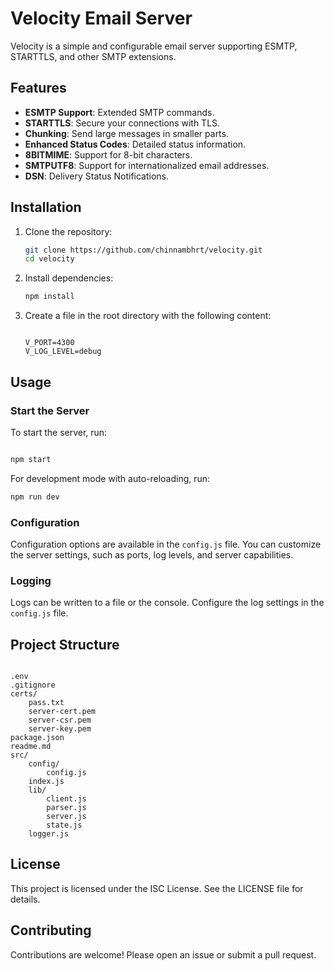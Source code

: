 # Velocity Email Server

Velocity is a simple and configurable email server supporting ESMTP, STARTTLS, and other SMTP extensions.

## Features

- **ESMTP Support**: Extended SMTP commands.
- **STARTTLS**: Secure your connections with TLS.
- **Chunking**: Send large messages in smaller parts.
- **Enhanced Status Codes**: Detailed status information.
- **8BITMIME**: Support for 8-bit characters.
- **SMTPUTF8**: Support for internationalized email addresses.
- **DSN**: Delivery Status Notifications.

## Installation

1. Clone the repository:

    ```sh
    git clone https://github.com/chinnambhrt/velocity.git
    cd velocity
    ```

2. Install dependencies:

    ```sh
    npm install
    ```

3. Create a  file in the root directory with the following content:

    ```env

    V_PORT=4300
    V_LOG_LEVEL=debug

    ```

## Usage

### Start the Server

To start the server, run:

```sh

npm start

```

For development mode with auto-reloading, run:

```sh
npm run dev
```

### Configuration

Configuration options are available in the `config.js` file. You can customize the server settings, such as ports, log levels, and server capabilities.

### Logging

Logs can be written to a file or the console. Configure the log settings in the `config.js` file.

## Project Structure

```

.env
.gitignore
certs/
    pass.txt
    server-cert.pem
    server-csr.pem
    server-key.pem
package.json
readme.md
src/
    config/
        config.js
    index.js
    lib/
        client.js
        parser.js
        server.js
        state.js
    logger.js
```

## License

This project is licensed under the ISC License. See the LICENSE file for details.

## Contributing

Contributions are welcome! Please open an issue or submit a pull request.
